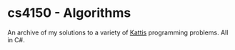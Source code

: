 # cs4150 - Algorithms

An archive of my solutions to a variety of [Kattis](https://open.kattis.com) programming problems. All in C#.
